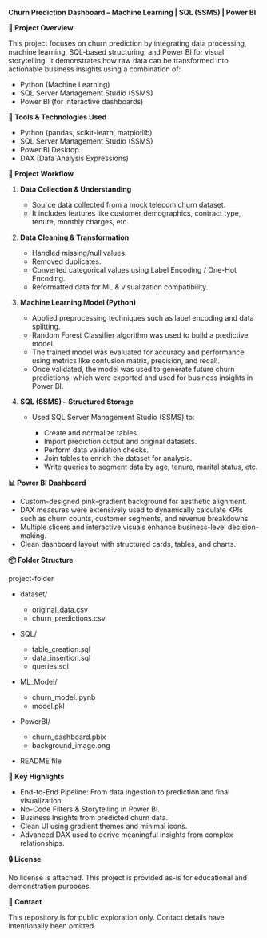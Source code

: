 
**Churn Prediction Dashboard – Machine Learning | SQL (SSMS) | Power BI**

**📝 Project Overview**

This project focuses on churn prediction by integrating data processing, machine learning, SQL-based structuring, and Power BI for visual storytelling. It demonstrates how raw data can be transformed into actionable business insights using a combination of:

* Python (Machine Learning)
* SQL Server Management Studio (SSMS)
* Power BI (for interactive dashboards)

**🔧 Tools & Technologies Used**

* Python (pandas, scikit-learn, matplotlib)
* SQL Server Management Studio (SSMS)
* Power BI Desktop
* DAX (Data Analysis Expressions)

**📂 Project Workflow**

1. **Data Collection & Understanding**

   * Source data collected from a mock telecom churn dataset.
   * It includes features like customer demographics, contract type, tenure, monthly charges, etc.

2. **Data Cleaning & Transformation**

   * Handled missing/null values.
   * Removed duplicates.
   * Converted categorical values using Label Encoding / One-Hot Encoding.
   * Reformatted data for ML & visualization compatibility.

3. **Machine Learning Model (Python)**

   * Applied preprocessing techniques such as label encoding and data splitting.
   * Random Forest Classifier algorithm was used to build a predictive model.
   * The trained model was evaluated for accuracy and performance using metrics like confusion matrix, precision, and recall.
   * Once validated, the model was used to generate future churn predictions, which were exported and used for business insights in Power BI.

4. **SQL (SSMS) – Structured Storage**

   * Used SQL Server Management Studio (SSMS) to:

     * Create and normalize tables.
     * Import prediction output and original datasets.
     * Perform data validation checks.
     * Join tables to enrich the dataset for analysis.
     * Write queries to segment data by age, tenure, marital status, etc.

**📊 Power BI Dashboard**

* Custom-designed pink-gradient background for aesthetic alignment.
* DAX measures were extensively used to dynamically calculate KPIs such as churn counts, customer segments, and revenue breakdowns.
* Multiple slicers and interactive visuals enhance business-level decision-making.
* Clean dashboard layout with structured cards, tables, and charts.

**📦 Folder Structure**

project-folder

* dataset/

  * original\_data.csv
  * churn\_predictions.csv
* SQL/

  * table\_creation.sql
  * data\_insertion.sql
  * queries.sql
* ML\_Model/

  * churn\_model.ipynb
  * model.pkl
* PowerBI/

  * churn\_dashboard.pbix
  * background\_image.png
* README file

**📌 Key Highlights**

* End-to-End Pipeline: From data ingestion to prediction and final visualization.
* No-Code Filters & Storytelling in Power BI.
* Business Insights from predicted churn data.
* Clean UI using gradient themes and minimal icons.
* Advanced DAX used to derive meaningful insights from complex relationships.

**🔒 License**

No license is attached. This project is provided as-is for educational and demonstration purposes.

**🙅 Contact**

This repository is for public exploration only. Contact details have intentionally been omitted.

